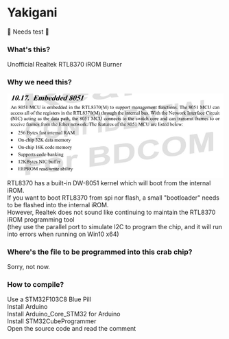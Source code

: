 # Yakigani
🚧 Needs test 🚧  

### What's this? 
Unofficial Realtek RTL8370 iROM Burner  

### Why we need this?  
![8370-ds](https://github.com/libc0607/yakigani/blob/master/pic/8370.jpg)  
RTL8370 has a built-in DW-8051 kernel which will boot from the internal iROM.   
If you want to boot RTL8370 from spi nor flash, a small "bootloader" needs to be flashed into the internal iROM.  
However, Realtek does not sound like continuing to maintain the RTL8370 iROM programming tool   
(they use the parallel port to simulate I2C to program the chip, and it will run into errors when running on Win10 x64)   

### Where's the file to be programmed into this crab chip?  
Sorry, not now.

### How to compile?  
Use a STM32F103C8 Blue Pill  
Install Arduino  
Install Arduino_Core_STM32 for Arduino   
Install STM32CubeProgrammer   
Open the source code and read the comment    
